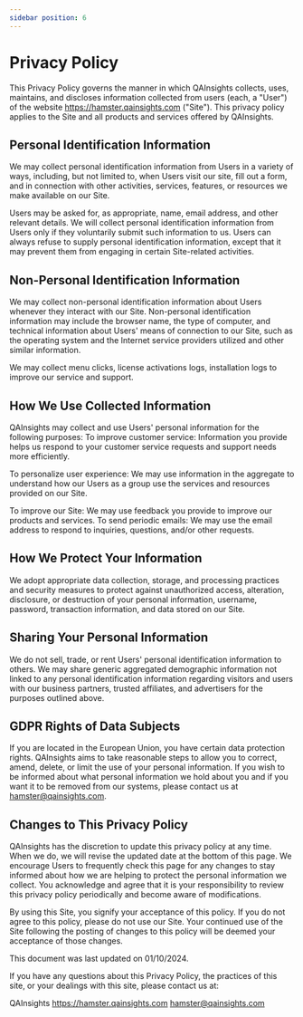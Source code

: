 ```yaml
---
sidebar position: 6
---
```

# Privacy Policy

This Privacy Policy governs the manner in which QAInsights collects, uses, maintains, and discloses information collected from users (each, a "User") of the website https://hamster.qainsights.com ("Site"). This privacy policy applies to the Site and all products and services offered by QAInsights.

## Personal Identification Information

We may collect personal identification information from Users in a variety of ways, including, but not limited to, when Users visit our site, fill out a form, and in connection with other activities, services, features, or resources we make available on our Site. 

Users may be asked for, as appropriate, name, email address, and other relevant details. We will collect personal identification information from Users only if they voluntarily submit such information to us. Users can always refuse to supply personal identification information, except that it may prevent them from engaging in certain Site-related activities.

## Non-Personal Identification Information

We may collect non-personal identification information about Users whenever they interact with our Site. Non-personal identification information may include the browser name, the type of computer, and technical information about Users' means of connection to our Site, such as the operating system and the Internet service providers utilized and other similar information.

We may collect menu clicks, license activations logs, installation logs to improve our service and support.

## How We Use Collected Information

QAInsights may collect and use Users' personal information for the following purposes:
To improve customer service: Information you provide helps us respond to your customer service requests and support needs more efficiently.

To personalize user experience: We may use information in the aggregate to understand how our Users as a group use the services and resources provided on our Site.

To improve our Site: We may use feedback you provide to improve our products and services.
To send periodic emails: We may use the email address to respond to inquiries, questions, and/or other requests.

## How We Protect Your Information 

We adopt appropriate data collection, storage, and processing practices and security measures to protect against unauthorized access, alteration, disclosure, or destruction of your personal information, username, password, transaction information, and data stored on our Site.

## Sharing Your Personal Information

We do not sell, trade, or rent Users' personal identification information to others. We may share generic aggregated demographic information not linked to any personal identification information regarding visitors and users with our business partners, trusted affiliates, and advertisers for the purposes outlined above.

## GDPR Rights of Data Subjects

If you are located in the European Union, you have certain data protection rights. QAInsights aims to take reasonable steps to allow you to correct, amend, delete, or limit the use of your personal information. If you wish to be informed about what personal information we hold about you and if you want it to be removed from our systems, please contact us at hamster@qainsights.com.

## Changes to This Privacy Policy

QAInsights has the discretion to update this privacy policy at any time. When we do, we will revise the updated date at the bottom of this page. We encourage Users to frequently check this page for any changes to stay informed about how we are helping to protect the personal information we collect. You acknowledge and agree that it is your responsibility to review this privacy policy periodically and become aware of modifications.

By using this Site, you signify your acceptance of this policy. If you do not agree to this policy, please do not use our Site. Your continued use of the Site following the posting of changes to this policy will be deemed your acceptance of those changes.

This document was last updated on 01/10/2024.

If you have any questions about this Privacy Policy, the practices of this site, or your dealings with this site, please contact us at:

QAInsights
https://hamster.qainsights.com
hamster@qainsights.com